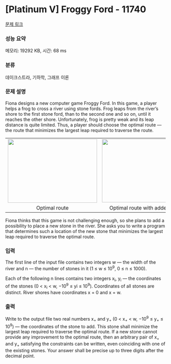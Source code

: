 # [Platinum V] Froggy Ford - 11740 

[문제 링크](https://www.acmicpc.net/problem/11740) 

### 성능 요약

메모리: 19292 KB, 시간: 68 ms

### 분류

데이크스트라, 기하학, 그래프 이론

### 문제 설명

<p>Fiona designs a new computer game Froggy Ford. In this game, a player helps a frog to cross a river using stone fords. Frog leaps from the river’s shore to the first stone ford, than to the second one and so on, until it reaches the other shore. Unfortunately, frog is pretty weak and its leap distance is quite limited. Thus, a player should choose the optimal route — the route that minimizes the largest leap required to traverse the route.</p>

<table class="table">
	<tbody>
		<tr>
			<td style="text-align:center"><img alt="" src="" style="height:200px; width:280px"></td>
			<td style="text-align:center"><img alt="" src="" style="height:199px; width:282px"></td>
		</tr>
		<tr>
			<td style="text-align:center">Optimal route</td>
			<td style="text-align:center">Optimal route with added stone</td>
		</tr>
	</tbody>
</table>

<p>Fiona thinks that this game is not challenging enough, so she plans to add a possibility to place a new stone in the river. She asks you to write a program that determines such a location of the new stone that minimizes the largest leap required to traverse the optimal route.</p>

### 입력 

 <p>The first line of the input file contains two integers w — the width of the river and n — the number of stones in it (1 ≤ w ≤ 10<sup>9</sup>, 0 ≤ n ≤ 1000).</p>

<p>Each of the following n lines contains two integers x<sub>i</sub>, y<sub>i</sub> — the coordinates of the stones (0 < x<sub>i</sub> < w, −10<sup>9</sup> ≤ yi ≤ 10<sup>9</sup>). Coordinates of all stones are distinct. River shores have coordinates x = 0 and x = w.</p>

### 출력 

 <p>Write to the output file two real numbers x<sub>+</sub> and y<sub>+</sub> (0 < x<sub>+</sub> < w, −10<sup>9</sup> ≤ y<sub>+</sub> ≤ 10<sup>9</sup>) — the coordinates of the stone to add. This stone shall minimize the largest leap required to traverse the optimal route. If a new stone cannot provide any improvement to the optimal route, then an arbitrary pair of x<sub>+</sub> and y<sub>+</sub> satisfying the constraints can be written, even coinciding with one of the existing stones. Your answer shall be precise up to three digits after the decimal point.</p>

